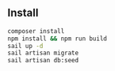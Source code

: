 ## Install
```bash
composer install
npm install && npm run build
sail up -d
sail artisan migrate
sail artisan db:seed
```